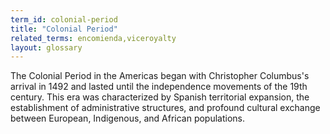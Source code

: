 ```yaml
---
term_id: colonial-period
title: "Colonial Period"
related_terms: encomienda,viceroyalty
layout: glossary
---
```


The Colonial Period in the Americas began with Christopher Columbus's arrival in 1492 and lasted until the independence movements of the 19th century. This era was characterized by Spanish territorial expansion, the establishment of administrative structures, and profound cultural exchange between European, Indigenous, and African populations.
